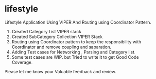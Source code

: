 # lifestyle
Lifestyle Application Using VIPER And Routing using Coordinator Pattern.


1. Created Category List VIPER stack
2. Created SubCategory Collection VIPER Stack
3. Routing using Coordinator pattern to keep the responsibility with Coordinator and remove coupling and saparation.
4. Adding Test cases for Networking , Parsing and Category list.
5. Some test cases are WIP. but Tried to write it to get Good Code Coverage.


Please let me know your Valuable feedback and review.
